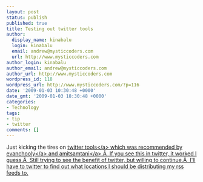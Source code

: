 ```yaml
---
layout: post
status: publish
published: true
title: Testing out twitter tools
author:
  display_name: kinabalu
  login: kinabalu
  email: andrew@mysticcoders.com
  url: http://www.mysticcoders.com
author_login: kinabalu
author_email: andrew@mysticcoders.com
author_url: http://www.mysticcoders.com
wordpress_id: 118
wordpress_url: http://www.mysticcoders.com/?p=116
date: '2009-01-03 10:30:48 +0000'
date_gmt: '2009-01-03 18:30:48 +0000'
categories:
- Technology
tags:
- tip
- twitter
comments: []
---
```

<p>Just kicking the tires on <a href="http:&#47;&#47;alexking.org&#47;projects&#47;wordpress" target="_blank">twitter tools<&#47;a> which was recommended by <a href="http:&#47;&#47;twitter.com&#47;evanchooly" target="_blank">evanchooly<&#47;a> and <a href="http:&#47;&#47;twitter.com&#47;amitsamtani" target="_blank">amitsamtani<&#47;a>.&Acirc;&nbsp; If you see this in twitter, it worked I guess.&Acirc;&nbsp; Still trying to see the benefit of twitter, but willing to continue.&Acirc;&nbsp; I'll have to twitter to find out what locations I should be distributing my rss feeds to.</p>
